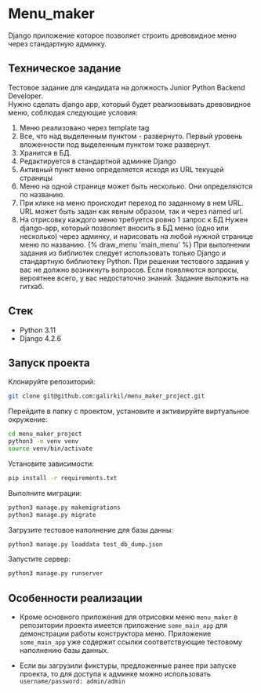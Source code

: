 # Menu_maker
Django приложение которое позволяет строить древовидное меню через стандартную админку.

## Техническое задание
Тестовое задание для кандидата на должность Junior Python Backend Developer.  
Нужно сделать django app, который будет реализовывать древовидное меню, соблюдая следующие условия:
1) Меню реализовано через template tag
2) Все, что над выделенным пунктом - развернуто. Первый уровень вложенности под выделенным пунктом тоже развернут.
3) Хранится в БД.
4) Редактируется в стандартной админке Django
5) Активный пункт меню определяется исходя из URL текущей страницы
6) Меню на одной странице может быть несколько. Они определяются по названию.
7) При клике на меню происходит переход по заданному в нем URL. URL может быть задан как явным образом, так и через named url.
8) На отрисовку каждого меню требуется ровно 1 запрос к БД
 Нужен django-app, который позволяет вносить в БД меню (одно или несколько) через админку, и нарисовать на любой нужной странице меню по названию.
 {% draw_menu 'main_menu' %}
 При выполнении задания из библиотек следует использовать только Django и стандартную библиотеку Python.
При решении тестового задания у вас не должно возникнуть вопросов. Если появляются вопросы, вероятнее всего, у вас недостаточно знаний.
Задание выложить на гитхаб.

## Стек
- Python 3.11
- Django 4.2.6

## Запуск проекта
Клонируйте репозиторий:
```bash
git clone git@github.com:galirkil/menu_maker_project.git
```
Перейдите в папку с проектом, установите и активируйте виртуальное окружение:
```bash
cd menu_maker_project
python3 -m venv venv
source venv/bin/activate
```
Установите зависимости:
```bash
pip install -r requirements.txt
```
Выполните миграции:
```bash
python3 manage.py makemigrations
python3 manage.py migrate
```
Загрузите тестовое наполнение для базы данны:
```bash
python3 manage.py loaddata test_db_dump.json
```
Запустите сервер:
```bash
python3 manage.py runserver
```
## Особенности реализации
- Кроме основного приложения для отрисовки меню `menu_maker` в репозитории проекта 
имеется приложение `some_main_app` для демонстрации работы конструктора меню.
Приложение `some_main_app` уже содержит ссылки соответствующие тестовому наполнению
базы данных.
  
- Если вы загрузили фикстуры, предложенные ранее при запуске проекта, то для доступа 
к админке можно использовать `username/password: admin/admin`
